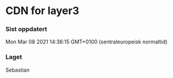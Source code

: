 
# CDN for layer3

### Sist oppdatert 
Mon Mar 08 2021 14:36:15 GMT+0100 (sentraleuropeisk normaltid)
### Laget 
Sebastian
